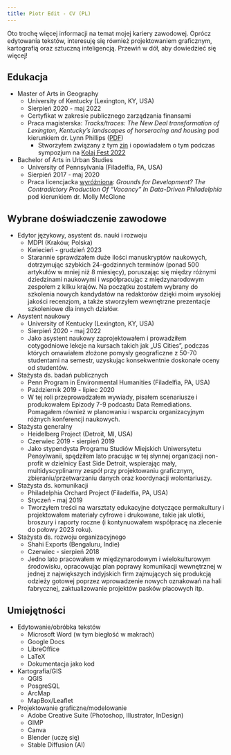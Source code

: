```yaml
---
title: Piotr Edit - CV (PL)
---
```


Oto trochę więcej informacji na temat mojej kariery zawodowej. 
Oprócz edytowania tekstów, interesuję się również projektowaniem graficznym, kartografią oraz sztuczną inteligencją. 
Przewiń w dół, aby dowiedzieć się więcej!

## Edukacja

- Master of Arts in Geography
  - University of Kentucky (Lexington, KY, USA)
  - Sierpień 2020 - maj 2022
  - Certyfikat w zakresie publicznego zarządzania finansami
  - Praca magisterska: *Tracks/traces: The New Deal transformation of Lexington, Kentucky’s landscapes of horseracing and housing* pod kierunkiem dr. Lynn Phillips \([PDF](https://uknowledge.uky.edu/geography_etds/87/)\)
    - Stworzyłem związany z tym [zin](tracks-traces-small.pdf) i opowiadałem o tym podczas sympozjum na [Kolaj Fest 2022](http://www.kolajmagazine.com/kolajfest/2022/program.html)
- Bachelor of Arts in Urban Studies
  - University of Pennsylvania (Filadelfia, PA, USA)
  - Sierpień 2017 - maj 2020
  - Praca licencjacka [wyróżniona](https://www.sas.upenn.edu/news/penn-arts-sciences-names-2020-deans-scholars): *Grounds for Development? The Contradictory Production Of “Vacancy” In Data-Driven Philadelphia* pod kierunkiem dr. Molly McGlone

## Wybrane doświadczenie zawodowe

- Edytor językowy, asystent ds. nauki i rozwoju
  - MDPI (Kraków, Polska)
  - Kwiecień - grudzień 2023
  - Starannie sprawdzałem duże ilości manuskryptów naukowych, dotrzymując szybkich 24-godzinnych terminów (ponad 500 artykułów w mniej niż 8 miesięcy), poruszając się między różnymi dziedzinami naukowymi i współpracując z międzynarodowym zespołem z kilku krajów. Na początku zostałem wybrany do szkolenia nowych kandydatów na redaktorów dzięki moim wysokiej jakości recenzjom, a także stworzyłem wewnętrzne prezentacje szkoleniowe dla innych działów.
- Asystent naukowy
  - University of Kentucky (Lexington, KY, USA)
  - Sierpień 2020 - maj 2022
  - Jako asystent naukowy zaprojektowałem i prowadziłem cotygodniowe lekcje na kursach takich jak „US Cities”, podczas których omawiałem złożone pomysły geograficzne z 50-70 studentami na semestr, uzyskując konsekwentnie doskonałe oceny od studentów.
- Stażysta ds. badań publicznych
  - Penn Program in Environmental Humanities (Filadelfia, PA, USA)
  - Październik 2019 - lipiec 2020
  - W tej roli przeprowadzałem wywiady, pisałem scenariusze i produkowałem Epizody 7-9 podcastu Data Remediations. Pomagałem również w planowaniu i wsparciu organizacyjnym różnych konferencji naukowych.
- Stażysta generalny
  - Heidelberg Project (Detroit, MI, USA)
  - Czerwiec 2019 - sierpień 2019
  - Jako stypendysta Programu Studiów Miejskich Uniwersytetu Pensylwanii, spędziłem lato pracując w tej słynnej organizacji non-profit w dzielnicy East Side Detroit, wspierając mały, multidyscyplinarny zespół przy projektowaniu graficznym, zbieraniu/przetwarzaniu danych oraz koordynacji wolontariuszy.
- Stażysta ds. komunikacji
  - Philadelphia Orchard Project (Filadelfia, PA, USA)
  - Styczeń - maj 2019
  - Tworzyłem treści na warsztaty edukacyjne dotyczące permakultury i projektowałem materiały cyfrowe i drukowane, takie jak ulotki, broszury i raporty roczne (i kontynuowałem współpracę na zlecenie do połowy 2023 roku).
- Stażysta ds. rozwoju organizacyjnego
  - Shahi Exports (Bengaluru, Indie)
  - Czerwiec - sierpień 2018
  - Jedno lato pracowałem w międzynarodowym i wielokulturowym środowisku, opracowując plan poprawy komunikacji wewnętrznej w jednej z największych indyjskich firm zajmujących się produkcją odzieży gotowej poprzez wprowadzenie nowych oznakowań na hali fabrycznej, zaktualizowanie projektów pasków płacowych itp.

## Umiejętności

- Edytowanie/obróbka tekstów
  - Microsoft Word (w tym biegłość w makrach)
  - Google Docs
  - LibreOffice
  - LaTeX
  - Dokumentacja jako kod
- Kartografia/GIS
  - QGIS
  - PosgreSQL
  - ArcMap
  - MapBox/Leaflet
- Projektowanie graficzne/modelowanie
  - Adobe Creative Suite (Photoshop, Illustrator, InDesign)
  - GIMP
  - Canva
  - Blender (uczę się)
  - Stable Diffusion (AI)
